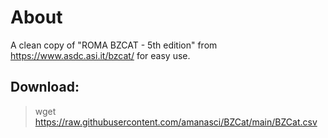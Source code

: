 # About 
A clean copy of "ROMA  BZCAT - 5th edition" from https://www.asdc.asi.it/bzcat/ for easy use. 

## Download: 
> wget https://raw.githubusercontent.com/amanasci/BZCat/main/BZCat.csv



